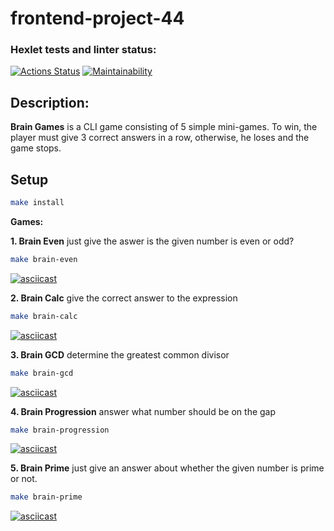# frontend-project-44

### Hexlet tests and linter status:

[![Actions Status](https://github.com/rampush/frontend-project-44/workflows/hexlet-check/badge.svg)](https://github.com/rampush/frontend-project-44/actions)
[![Maintainability](https://api.codeclimate.com/v1/badges/5cd18f3a6afcd4ed1154/maintainability)](https://codeclimate.com/github/rampush/frontend-project-44/maintainability)

## Description:

**Brain Games** is a CLI game consisting of 5 simple mini-games. To win, the player must give 3 correct answers in a row, otherwise, he loses and the game stops.

## Setup

```bash
make install
```


**Games:**

**1. Brain Even** just give the aswer is the given number is even or odd?

```bash
make brain-even
```

[![asciicast](https://asciinema.org/a/CZScSuYM6HFhKczMa63GETut6.svg)](https://asciinema.org/a/CZScSuYM6HFhKczMa63GETut6)

**2. Brain Calc** give the correct answer to the expression

```bash
make brain-calc
```

[![asciicast](https://asciinema.org/a/1VRHNHgmgZXo9DmUSo0SnikQB.svg)](https://asciinema.org/a/1VRHNHgmgZXo9DmUSo0SnikQB)

**3. Brain GCD** determine the greatest common divisor

```bash
make brain-gcd
```

[![asciicast](https://asciinema.org/a/tW6p5m5SGBP8tDzx8g1ITlKKh.svg)](https://asciinema.org/a/tW6p5m5SGBP8tDzx8g1ITlKKh)

**4. Brain Progression** answer what number should be on the gap

```bash
make brain-progression
```

[![asciicast](https://asciinema.org/a/teqkhBNY5Ht0r1XB1TQxcVI5c.svg)](https://asciinema.org/a/teqkhBNY5Ht0r1XB1TQxcVI5c)

**5. Brain Prime** just give an answer about whether the given number is prime or not.

```bash
make brain-prime
```

[![asciicast](https://asciinema.org/a/OOy6mIp03KxOCDZwkZi3FZfvE.svg)](https://asciinema.org/a/OOy6mIp03KxOCDZwkZi3FZfvE)
